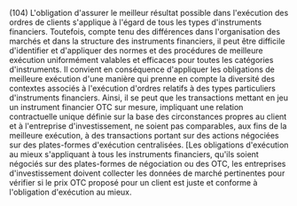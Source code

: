 (104) L'obligation d'assurer le meilleur résultat possible dans l'exécution des ordres de clients s'applique à l'égard de tous les types d'instruments financiers. Toutefois, compte tenu des différences dans l'organisation des marchés et dans la structure des instruments financiers, il peut être difficile d'identifier et d'appliquer des normes et des procédures de meilleure exécution uniformément valables et efficaces pour toutes les catégories d'instruments. Il convient en conséquence d'appliquer les obligations de meilleure exécution d'une manière qui prenne en compte la diversité des contextes associés à l'exécution d'ordres relatifs à des types particuliers d'instruments financiers. Ainsi, il se peut que les transactions mettant en jeu un instrument financier OTC sur mesure, impliquant une relation contractuelle unique définie sur la base des circonstances propres au client et à l'entreprise d'investissement, ne soient pas comparables, aux fins de la meilleure exécution, à des transactions portant sur des actions négociées sur des plates-formes d'exécution centralisées. [Les obligations d'exécution au mieux s'appliquant à tous les instruments financiers, qu'ils soient négociés sur des plates-formes de négociation ou des OTC, les entreprises d'investissement doivent collecter les données de marché pertinentes pour vérifier si le prix OTC proposé pour un client est juste et conforme à l'obligation d'exécution au mieux.